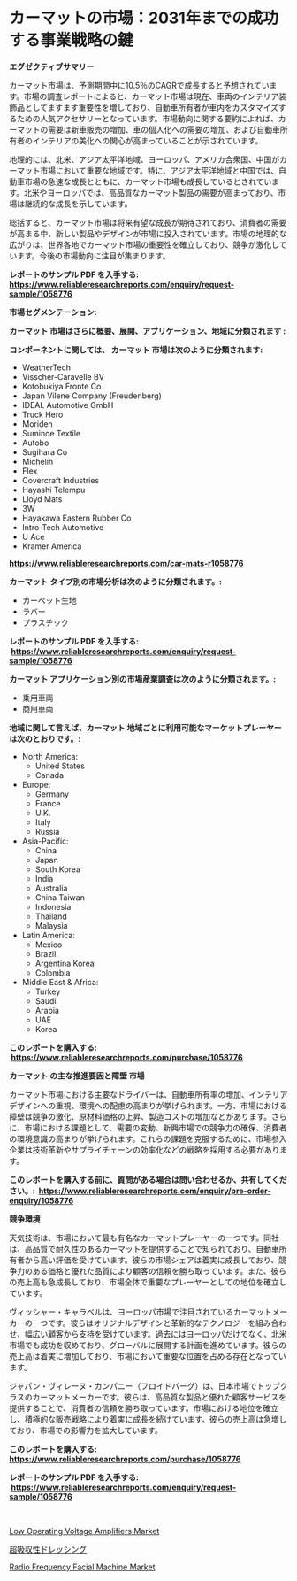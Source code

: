 <p><h1>カーマットの市場：2031年までの成功する事業戦略の鍵</h1></p><p><strong>エグゼクティブサマリー</strong></p>
<p><p>カーマット市場は、予測期間中に10.5％のCAGRで成長すると予想されています。市場の調査レポートによると、カーマット市場は現在、車両のインテリア装飾品としてますます重要性を増しており、自動車所有者が車内をカスタマイズするための人気アクセサリーとなっています。市場動向に関する要約によれば、カーマットの需要は新車販売の増加、車の個人化への需要の増加、および自動車所有者のインテリアの美化への関心が高まっていることが示されています。</p><p>地理的には、北米、アジア太平洋地域、ヨーロッパ、アメリカ合衆国、中国がカーマット市場において重要な地域です。特に、アジア太平洋地域と中国では、自動車市場の急速な成長とともに、カーマット市場も成長しているとされています。北米やヨーロッパでは、高品質なカーマット製品の需要が高まっており、市場は継続的な成長を示しています。</p><p>総括すると、カーマット市場は将来有望な成長が期待されており、消費者の需要が高まる中、新しい製品やデザインが市場に投入されています。市場の地理的な広がりは、世界各地でカーマット市場の重要性を確立しており、競争が激化しています。今後の市場動向に注目が集まります。</p></p>
<p><strong>レポートのサンプル PDF を入手する: <a href="https://www.reliableresearchreports.com/enquiry/request-sample/1058776">https://www.reliableresearchreports.com/enquiry/request-sample/1058776</a></strong></p>
<p><strong>市場セグメンテーション:</strong></p>
<p><strong> カーマット 市場はさらに概要、展開、アプリケーション、地域に分類されます :</strong></p>
<p><strong>コンポーネントに関しては、 カーマット 市場は次のように分類されます: &nbsp;</strong></p>
<p><ul><li>WeatherTech</li><li>Visscher-Caravelle BV</li><li>Kotobukiya Fronte Co</li><li>Japan Vilene Company (Freudenberg)</li><li>IDEAL Automotive GmbH</li><li>Truck Hero</li><li>Moriden</li><li>Suminoe Textile</li><li>Autobo</li><li>Sugihara Co</li><li>Michelin</li><li>Flex</li><li>Covercraft Industries</li><li>Hayashi Telempu</li><li>Lloyd Mats</li><li>3W</li><li>Hayakawa Eastern Rubber Co</li><li>Intro-Tech Automotive</li><li>U Ace</li><li>Kramer America</li></ul></p>
<p><strong><a href="https://www.reliableresearchreports.com/car-mats-r1058776">https://www.reliableresearchreports.com/car-mats-r1058776</a></strong></p>
<p><strong> カーマット タイプ別の市場分析は次のように分類されます。:</strong></p>
<p><ul><li>カーペット生地</li><li>ラバー</li><li>プラスチック</li></ul></p>
<p><strong>レポートのサンプル PDF を入手する: &nbsp;<a href="https://www.reliableresearchreports.com/enquiry/request-sample/1058776">https://www.reliableresearchreports.com/enquiry/request-sample/1058776</a></strong></p>
<p><strong> カーマット アプリケーション別の市場産業調査は次のように分類されます。:</strong></p>
<p><ul><li>乗用車両</li><li>商用車両</li></ul></p>
<p><strong>地域に関して言えば、カーマット 地域ごとに利用可能なマーケットプレーヤーは次のとおりです。:</strong></p>
<p><ul>
    <li>
        North America:
        <ul>
            <li>United States</li>
            <li>Canada</li>
        </ul>
    </li>
    <li>
        Europe:
        <ul>
            <li>Germany</li>
            <li>France</li>
            <li>U.K.</li>
            <li>Italy</li>
            <li>Russia</li>
        </ul>
    </li>
    <li>
        Asia-Pacific:
        <ul>
            <li>China</li>
            <li>Japan</li>
            <li>South Korea</li>
            <li>India</li>
            <li>Australia</li>
            <li>China Taiwan</li>
            <li>Indonesia</li>
            <li>Thailand</li>
            <li>Malaysia</li>
        </ul>
    </li>
    <li>
        Latin America:
        <ul>
            <li>Mexico</li>
            <li>Brazil</li>
            <li>Argentina Korea</li>
            <li>Colombia</li>
        </ul>
    </li>
    <li>
        Middle East & Africa:
        <ul>
            <li>Turkey</li>
            <li>Saudi</li>
            <li>Arabia</li>
            <li>UAE</li>
            <li>Korea</li>
        </ul>
    </li>
    </ul></p>
<p><strong>このレポートを購入する: &nbsp;<a href="https://www.reliableresearchreports.com/purchase/1058776">https://www.reliableresearchreports.com/purchase/1058776</a></strong></p>
<p><strong>カーマット の主な推進要因と障壁 市場</strong></p>
<p><p>カーマット市場における主要なドライバーは、自動車所有率の増加、インテリアデザインへの重視、環境への配慮の高まりが挙げられます。一方、市場における障壁は競争の激化、原材料価格の上昇、製造コストの増加などがあります。さらに、市場における課題として、需要の変動、新興市場での競争力の確保、消費者の環境意識の高まりが挙げられます。これらの課題を克服するために、市場参入企業は技術革新やサプライチェーンの効率化などの戦略を採用する必要があります。</p></p>
<p><strong>このレポートを購入する前に、質問がある場合は問い合わせるか、共有してください。:&nbsp; <a href="https://www.reliableresearchreports.com/enquiry/pre-order-enquiry/1058776">https://www.reliableresearchreports.com/enquiry/pre-order-enquiry/1058776</a></strong></p>
<p><strong>競争環境</strong></p>
<p><p>天気技術は、市場において最も有名なカーマットプレーヤーの一つです。同社は、高品質で耐久性のあるカーマットを提供することで知られており、自動車所有者から高い評価を受けています。彼らの市場シェアは着実に成長しており、競争力のある価格と優れた品質により顧客の信頼を勝ち取っています。また、彼らの売上高も急成長しており、市場全体で重要なプレーヤーとしての地位を確立しています。</p><p>ヴィッシャー・キャラベルは、ヨーロッパ市場で注目されているカーマットメーカーの一つです。彼らはオリジナルデザインと革新的なテクノロジーを組み合わせ、幅広い顧客から支持を受けています。過去にはヨーロッパだけでなく、北米市場でも成功を収めており、グローバルに展開する計画を進めています。彼らの売上高は着実に増加しており、市場において重要な位置を占める存在となっています。</p><p>ジャパン・ヴィレーヌ・カンパニー（フロイドバーグ）は、日本市場でトップクラスのカーマットメーカーです。彼らは、高品質な製品と優れた顧客サービスを提供することで、消費者の信頼を勝ち取っています。市場における地位を確立し、積極的な販売戦略により着実に成長を続けています。彼らの売上高は急増しており、市場での影響力を拡大しています。</p></p>
<p><strong>このレポートを購入する: &nbsp; <a href="https://www.reliableresearchreports.com/purchase/1058776">https://www.reliableresearchreports.com/purchase/1058776</a></strong></p>
<p><strong>レポートのサンプル PDF を入手する: &nbsp;<a href="https://www.reliableresearchreports.com/enquiry/request-sample/1058776">https://www.reliableresearchreports.com/enquiry/request-sample/1058776</a></strong><strong></strong></p>
<p>&nbsp;</p>
<p><p><a href="https://crocus-run-b5a.notion.site/Low-Operating-Voltage-Amplifiers-Market-Size-and-Market-Trends-Complete-Industry-Overview-2024-to--25788222109b4e8eb8c9c83636d63d40">Low Operating Voltage Amplifiers Market</a></p><p><a href="https://medium.com/@ashleyivingston5656/%E3%82%B9%E3%83%BC%E3%83%91%E3%83%BC%E3%82%A2%E3%83%96%E3%82%BD%E3%83%BC%E3%83%99%E3%83%B3%E3%83%88%E3%83%89%E3%83%AC%E3%83%83%E3%82%B7%E3%83%B3%E3%82%B0%E5%B8%82%E5%A0%B4%E3%83%AC%E3%83%9D%E3%83%BC%E3%83%88%E3%81%AF-%E3%81%93%E3%81%AE%E5%B8%82%E5%A0%B4%E3%81%AE%E6%9C%80%E6%96%B0%E3%81%AE%E3%83%88%E3%83%AC%E3%83%B3%E3%83%89%E3%81%A8%E6%88%90%E9%95%B7%E6%A9%9F%E4%BC%9A%E3%82%92%E6%98%8E%E3%82%89%E3%81%8B%E3%81%AB%E3%81%97%E3%81%A6%E3%81%84%E3%81%BE%E3%81%99-b733e47a1acd">超吸収性ドレッシング</a></p><p><a href="https://metal-farmhouse-e95.notion.site/Radio-Frequency-Facial-Machine-Market-Insight-Market-Trends-Growth-Forecasted-from-2024-TO-2031-044331b2a2954dfdadaf7cce99ae26f5">Radio Frequency Facial Machine Market</a></p></p>